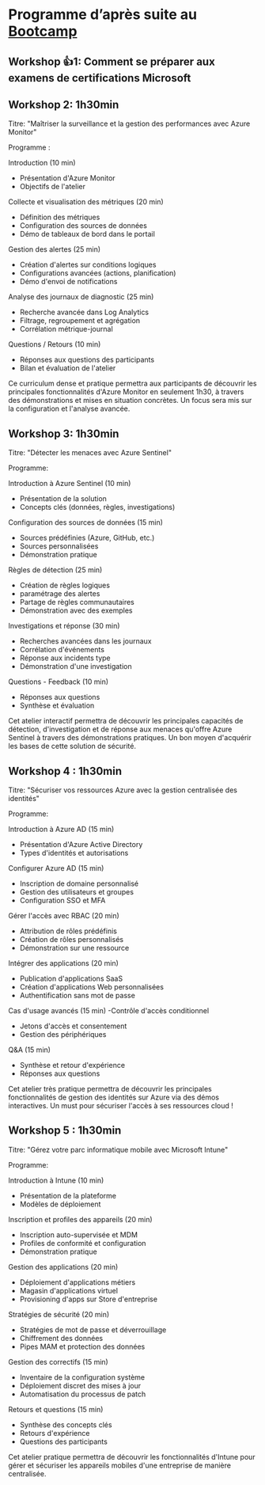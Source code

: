 # Programme d’après suite au [Bootcamp](./az900-bootcamp.md)

## Workshop 👍1: Comment se préparer aux examens de certifications Microsoft

## Workshop 2: 1h30min
Titre: "Maîtriser la surveillance et la gestion des performances avec Azure Monitor"

Programme :

Introduction (10 min)
- Présentation d'Azure Monitor
- Objectifs de l'atelier

Collecte et visualisation des métriques (20 min)
- Définition des métriques 
- Configuration des sources de données
- Démo de tableaux de bord dans le portail

Gestion des alertes (25 min)
- Création d'alertes sur conditions logiques
- Configurations avancées (actions, planification)  
- Démo d'envoi de notifications

Analyse des journaux de diagnostic (25 min) 
- Recherche avancée dans Log Analytics
- Filtrage, regroupement et agrégation
- Corrélation métrique-journal  

Questions / Retours (10 min)
- Réponses aux questions des participants
- Bilan et évaluation de l'atelier

Ce curriculum dense et pratique permettra aux participants de découvrir les principales fonctionnalités d'Azure Monitor en seulement 1h30, à travers des démonstrations et mises en situation concrètes. Un focus sera mis sur la configuration et l'analyse avancée.

## Workshop 3: 1h30min
Titre: "Détecter les menaces avec Azure Sentinel"

Programme:

Introduction à Azure Sentinel (10 min)
- Présentation de la solution
- Concepts clés (données, règles, investigations)

Configuration des sources de données (15 min) 
- Sources prédéfinies (Azure, GitHub, etc.)
- Sources personnalisées  
- Démonstration pratique

Règles de détection (25 min)
- Création de règles logiques 
- paramétrage des alertes
- Partage de règles communautaires
- Démonstration avec des exemples

Investigations et réponse (30 min)
- Recherches avancées dans les journaux
- Corrélation d'événements  
- Réponse aux incidents type
- Démonstration d'une investigation

Questions - Feedback (10 min)
- Réponses aux questions 
- Synthèse et évaluation

Cet atelier interactif permettra de découvrir les principales capacités de détection, d'investigation et de réponse aux menaces qu'offre Azure Sentinel à travers des démonstrations pratiques. Un bon moyen d'acquérir les bases de cette solution de sécurité.

## Workshop 4 : 1h30min
Titre: "Sécuriser vos ressources Azure avec la gestion centralisée des identités"

Programme:

Introduction à Azure AD (15 min)
- Présentation d'Azure Active Directory
- Types d'identités et autorisations 

Configurer Azure AD (15 min)
- Inscription de domaine personnalisé
- Gestion des utilisateurs et groupes
- Configuration SSO et MFA

Gérer l'accès avec RBAC (20 min) 
- Attribution de rôles prédéfinis
- Création de rôles personnalisés
- Démonstration sur une ressource

Intégrer des applications (20 min)
- Publication d'applications SaaS  
- Création d'applications Web personnalisées
- Authentification sans mot de passe

Cas d'usage avancés (15 min)
-Contrôle d'accès conditionnel
- Jetons d'accès et consentement
- Gestion des périphériques   

Q&A (15 min)
- Synthèse et retour d'expérience
- Réponses aux questions

Cet atelier très pratique permettra de découvrir les principales fonctionnalités de gestion des identités sur Azure via des démos interactives. Un must pour sécuriser l'accès à ses ressources cloud !

## Workshop 5 : 1h30min
Titre: "Gérez votre parc informatique mobile avec Microsoft Intune"

Programme:

Introduction à Intune (10 min)
- Présentation de la plateforme
- Modèles de déploiement 

Inscription et profiles des appareils (20 min)
- Inscription auto-supervisée et MDM
- Profiles de conformité et configuration
- Démonstration pratique

Gestion des applications (20 min) 
- Déploiement d'applications métiers
- Magasin d'applications virtuel 
- Provisioning d'apps sur Store d'entreprise

Stratégies de sécurité (20 min)
- Stratégies de mot de passe et déverrouillage
- Chiffrement des données
- Pipes MAM et protection des données

Gestion des correctifs (15 min)
- Inventaire de la configuration système
- Déploiement discret des mises à jour
- Automatisation du processus de patch  

Retours et questions (15 min)
- Synthèse des concepts clés
- Retours d'expérience 
- Questions des participants

Cet atelier pratique permettra de découvrir les fonctionnalités d'Intune pour gérer et sécuriser les appareils mobiles d'une entreprise de manière centralisée.
